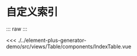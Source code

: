 <script setup>
import IndexTable from './../../../element-plus-generator-demo/src/views/Table/components/IndexTable.vue'
</script>

# 自定义索引

<div class="code">

::: raw
<IndexTable/>
:::

<<< ./../element-plus-generator-demo/src/views/Table/components/IndexTable.vue

</div>